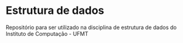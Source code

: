 # Estrutura de dados
Repositório para ser utilizado na disciplina de estrutura de dados do Instituto de Computação - UFMT
